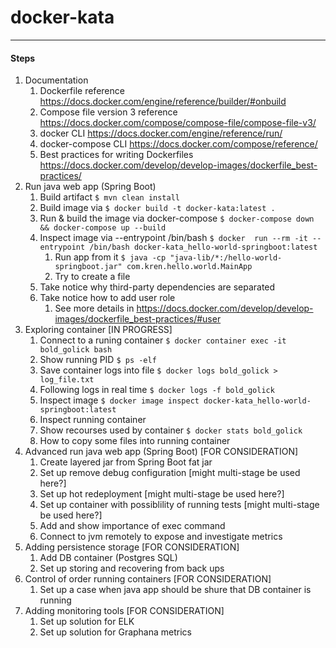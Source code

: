 # docker-kata
--------------------------------------
#### Steps
1. Documentation
   1. Dockerfile reference https://docs.docker.com/engine/reference/builder/#onbuild
   1. Compose file version 3 reference https://docs.docker.com/compose/compose-file/compose-file-v3/
   1. docker CLI https://docs.docker.com/engine/reference/run/
   1. docker-compose CLI https://docs.docker.com/compose/reference/
   1. Best practices for writing Dockerfiles https://docs.docker.com/develop/develop-images/dockerfile_best-practices/
1. Run java web app (Spring Boot)
   1. Build artifact `$ mvn clean install`
   1. Build image via `$ docker build -t docker-kata:latest .`
   1. Run & build the image via docker-compose `$ docker-compose down && docker-compose up --build`
   1. Inspect image via --entrypoint /bin/bash `$ docker  run --rm -it --entrypoint /bin/bash docker-kata_hello-world-springboot:latest`
      1. Run app from it `$ java -cp "java-lib/*:/hello-world-springboot.jar" com.kren.hello.world.MainApp`
      1. Try to create a file
   1. Take notice why third-party dependencies are separated
   1. Take notice how to add user role
      1. See more details in https://docs.docker.com/develop/develop-images/dockerfile_best-practices/#user
1. Exploring container [IN PROGRESS]
   1. Connect to a runing container `$ docker container exec -it bold_golick bash`
   1. Show running PID `$ ps -elf`
   1. Save container logs into file `$ docker logs bold_golick > log_file.txt`
   1. Following logs in real time `$ docker logs -f bold_golick`
   1. Inspect image `$ docker image inspect docker-kata_hello-world-springboot:latest`
   1. Inspect running container
   1. Show recourses used by container `$ docker stats bold_golick`
   1. How to copy some files into running container  
1. Advanced run java web app (Spring Boot) [FOR CONSIDERATION]
   1. Create layered jar from Spring Boot fat jar
   1. Set up remove debug configuration [might multi-stage be used here?]
   1. Set up hot redeployment [might multi-stage be used here?]
   1. Set up container with possiblility of running tests [might multi-stage be used here?]
   1. Add and show importance of exec command
   1. Connect to jvm remotely to expose and investigate metrics
1. Adding persistence storage  [FOR CONSIDERATION]
   1. Add DB container (Postgres SQL)
   1. Set up storing and recovering from back ups
1. Control of order running containers [FOR CONSIDERATION]
   1. Set up a case when java app should be shure that DB container is running
1. Adding monitoring tools [FOR CONSIDERATION]
   1. Set up solution for ELK
   1. Set up solution for Graphana metrics    
  
# 